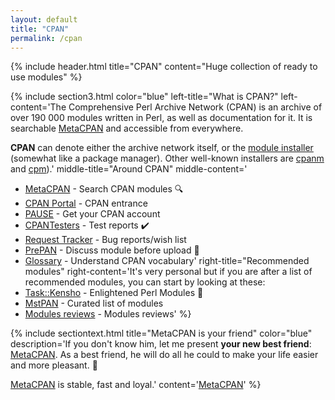 ```yaml
---
layout: default
title: "CPAN"
permalink: /cpan
---
```


{% include header.html 
   title="CPAN" 
   content="Huge collection of ready to use modules"
%}

{% include section3.html 
   color="blue"
   left-title="What is CPAN?"
   left-content='The Comprehensive Perl Archive Network (CPAN) is an archive of over 190 000 modules written in Perl, as well as documentation for it. It is searchable [MetaCPAN](http://metacpan.org/) and accessible from everywhere. 

**CPAN** can denote either the archive network itself, or the [module installer](http://metacpan.org/module/CPAN) (somewhat like a package manager). Other well-known installers are [cpanm](https://metacpan.org/pod/App::cpanminus) and [cpm](https://metacpan.org/pod/App::cpm)).'
   middle-title="Around CPAN"
   middle-content=' 
* [MetaCPAN](http://metacpan.org) - Search CPAN modules :mag:
* [CPAN Portal](http://cpan.org) - CPAN entrance
* [PAUSE](https://pause.perl.org/pause/query) - Get your CPAN account 
* [CPANTesters](http://cpantesters.org) - Test reports :heavy_check_mark:
* [Request Tracker](http://rt.cpan.org) - Bug reports/wish list
* [PrePAN](http://prepan.org) - Discuss module before upload :speech_balloon:
* [Glossary](http://neilb.org/2015/09/05/cpan-glossary.html) - Understand CPAN vocabulary'
   right-title="Recommended modules"
   right-content='It\'s very personal but if you are after a list of recommended modules, you can start by looking at these: 
* [Task::Kensho](https://metacpan.org/pod/Task::Kensho) - Enlightened Perl Modules :crown:
* [MstPAN](http://blog.kablamo.org/2015/09/08/mstpan/) - Curated list of modules
* [Modules reviews](http://neilb.org/reviews/) - Modules reviews'
%}

{% include sectiontext.html 
  title="MetaCPAN is your friend"
  color="blue"
  description='If you don\'t know him, let me present **your new best friend**: [MetaCPAN](http://metacpan.org). As a best friend, he will do all he could to make your life easier and more pleasant. :massage:

[MetaCPAN](http://metacpan.org) is stable, fast and loyal.'
  content='<a class="button button-secondary" href="http://metacpan.org">MetaCPAN</a>'
%}

